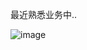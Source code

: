 最近熟悉业务中..

![image](https://github.com/user-attachments/assets/ccff4247-9ab8-48fb-b320-5be2e1c80572)
